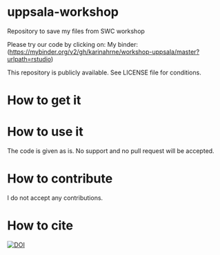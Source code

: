 # uppsala-workshop
Repository to save my files from SWC workshop

Please try our code by clicking on:
My binder: (https://mybinder.org/v2/gh/karinahrne/workshop-uppsala/master?urlpath=rstudio)

This repository is publicly available. See LICENSE file for conditions.

# How to get it

# How to use it

The code is given as is. No support and no pull request will be accepted.

# How to contribute

I do not accept any contributions.

# How to cite
[![DOI](https://zenodo.org/badge/152712698.svg)](https://zenodo.org/badge/latestdoi/152712698)
